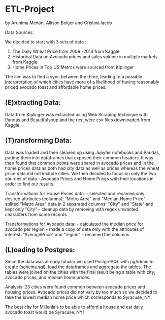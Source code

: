# ETL-Project
by Arunima Menon, Allison Bolger and Cristina Iacob

Data Sources:

We decided to start with 3 sets of data :
1. The Daily Wheat Price from 2009 -2014 from Kaggle
2. Historical Data on Avocado prices and sales volume in multiple markets from Kaggle
3. Home Prices in Top US Metros were sourced from Kiplinger

The aim was to find a sync between the three, leading to a possible interpretation of which cities have more of a likelihood of having reasonably priced avocado toast and affordable home prices.


## (E)xtracting Data:
Data from Kiplinger was extracted using Web Scraping technique with Pandas and Beautifulsoup and the rest were csv files downloaded from Kaggle. 

## (T)ransforming Data:
Data was loaded and then cleaned up using Jupyter notebooks and Pandas, putting them into dataframes that exposed their common headers. It was then found that common points were shared in avocado prices and in the home prices data as both had city data as well as prices whereas the wheat price data did not include cities. We then decided to focus on only the two sources of data - Avocado Prices and Home Prices with their locations in order to find our results.

Transformations for House Prices data:
	- selected and renamed only desired attributes (columns): "Metro Area" and "Median Home Price"
	- splited "Metro Area" data in 2 separated columns: "City" and "State" and kept only "City"
	- cleanup data by removing with regex unwanted characters from some records

Transformations for Avocado data:
	- calculated the median price for avocado per region
	- made a copy of data only with the attributes of interest: "AveragePrice" and "region"
	- renamed the columns

## (L)oading to Postgres:
Since the data was already tubular we used PostgreSQL with pgAdmin to create (schema.sql), load the dataframes and aggregate the tables. The tables were joined on the cities with the final result being a table with city, avocado prices, and median home prices.

Analysis:
23 cities were found common between avocado prices and housing prices. Avocado prices did not vary by too much so we decided to take the lowest median home price which corresponds to Syracuse, NY. 

The best city for Millenials to be able to afford a house and eat daily avocado toast would be Syracuse, NY!









